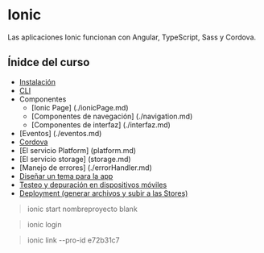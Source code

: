 # Ionic

Las aplicaciones Ionic funcionan con Angular, TypeScript, Sass y Cordova.

## Ínidce del curso

- [Instalación](./instalacion.md)
- [CLI](./cli.md)
- Componentes
  - [Ionic Page] (./ionicPage.md)
  - [Componentes de navegación] (./navigation.md)
  - [Componentes de interfaz] (./interfaz.md)
- [Eventos] (./eventos.md)
- [Cordova](./cordova.md)
- [El servicio Platform] (platform.md)
- [El servicio storage] (storage.md)
- [Manejo de errores] (./errorHandler.md)
- [Diseñar un tema para la app](./tema.md)
- [Testeo y depuración en dispositivos móviles](./testeo.md)
- [Deployment (generar archivos y subir a las Stores)](./deploy.md)

> ionic start nombreproyecto blank

> ionic login

> ionic link --pro-id e72b31c7


